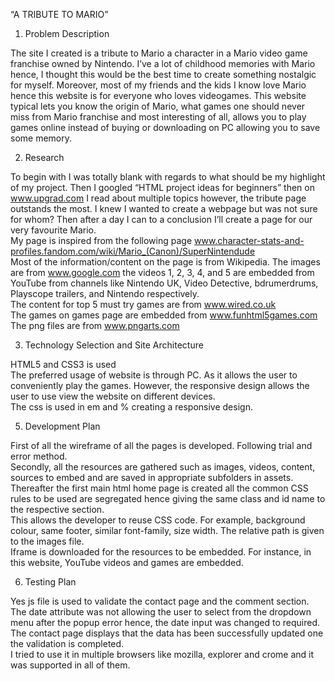 “A TRIBUTE TO MARIO”
1.	Problem Description 

The site I created is a tribute to Mario a character in a Mario video game franchise owned by Nintendo. I’ve a lot of childhood memories with Mario hence, I thought this would be the best time to create something nostalgic for myself. Moreover, most of my friends and the kids I know love Mario hence this website is for everyone who loves videogames. This website typical lets you know the origin of Mario, what games one should never miss from Mario franchise and most interesting of all, allows you to play games online instead of buying or downloading on PC allowing you to save some memory.

2.	Research

To begin with I was totally blank with regards to what should be my highlight of my project. Then I googled “HTML project ideas for beginners” then on www.upgrad.com I read about multiple topics however, the tribute page outstands the most. I knew I wanted to create a webpage but was not sure for whom? Then after a day I can to a conclusion I’ll create a page for our very favourite Mario. <br />
My page is inspired from the following page www.character-stats-and-profiles.fandom.com/wiki/Mario_(Canon)/SuperNintendude <br />
Most of the information/content on the page is from Wikipedia. The images are from www.google.com the videos 1, 2, 3, 4, and 5 are embedded from YouTube from channels like Nintendo UK, Video Detective, bdrumerdrums, Playscope trailers, and Nintendo respectively.<br />
The content for top 5 must try games are from www.wired.co.uk <br />
The games on games page are embedded from www.funhtml5games.com  <br />
The png files are from www.pngarts.com  <br />


3.	Technology Selection and Site Architecture 

HTML5  and CSS3 is used <br />
The preferred usage of website is through PC. As it allows the user to conveniently play the games. However, the responsive design allows the user to use view the website on different devices.<br />
The css is used in em and % creating a responsive design.<br />


5.	Development Plan 

First of all the wireframe of all the pages is developed. Following trial and error method. <br />
Secondly, all the resources are gathered such as images, videos, content, sources to embed and are saved in appropriate subfolders in assets.<br />
Thereafter the first main html home page is created all the common CSS rules to be used are segregated hence giving the same class and id name to the respective section.<br /> This allows the developer to reuse CSS code. For example, background colour, same footer, similar font-family, size width.
The relative path is given to the images file.<br />
Iframe is downloaded for the resources to be embedded. For instance, in this website, YouTube videos and games are embedded.<br />

6.	Testing Plan 

Yes js file is used to validate the contact page and the comment section. The date attribute was not allowing the user to select from the dropdown menu after the popup error hence, the date input was changed to required.<br />
The contact page displays that the data has been successfully updated one the validation is completed.<br />
I tried to use it in multiple browsers like mozilla, explorer and crome and it was supported in all of them.<br />




